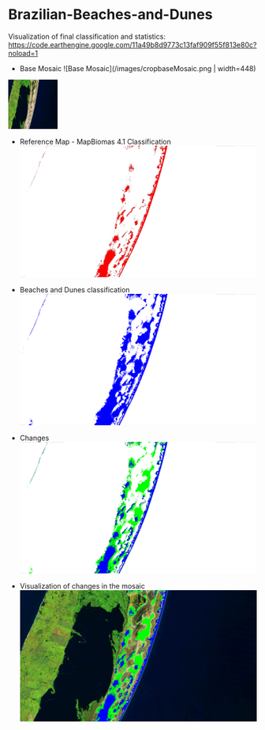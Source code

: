 # Brazilian-Beaches-and-Dunes

Visualization of final classification and statistics: https://code.earthengine.google.com/11a49b8d9773c13faf909f55f813e80c?noload=1

* Base Mosaic
![Base Mosaic](/images/cropbaseMosaic.png | width=448)
<img src="/images/cropbaseMosaic.png" width="100" height="100">

* Reference Map - MapBiomas 4.1 Classification
![ReferenceMap](/images/cropReferenceMap.png)

* Beaches and Dunes classification
![Beaches and Dunes_classification](/images/cropBandD_classification.png)

* Changes
![Changes](/images/cropchanges.png)

* Visualization of changes in the mosaic
![Visualization of changes in the mosaic](/images/cropmosaicChanges.png)




